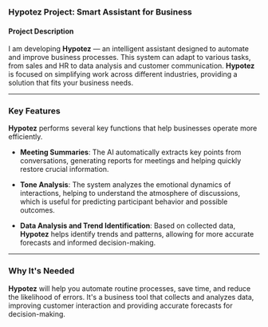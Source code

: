 ### **Hypotez** Project: Smart Assistant for Business

#### Project Description

I am developing **Hypotez** — an intelligent assistant designed to automate and improve business processes. This system can adapt to various tasks, from sales and HR to data analysis and customer communication. **Hypotez** is focused on simplifying work across different industries, providing a solution that fits your business needs.

---

### Key Features

**Hypotez** performs several key functions that help businesses operate more efficiently.

- **Meeting Summaries**: The AI automatically extracts key points from conversations, generating reports for meetings and helping quickly restore crucial information.

- **Tone Analysis**: The system analyzes the emotional dynamics of interactions, helping to understand the atmosphere of discussions, which is useful for predicting participant behavior and possible outcomes.

- **Data Analysis and Trend Identification**: Based on collected data, **Hypotez** helps identify trends and patterns, allowing for more accurate forecasts and informed decision-making.

---

### Why It's Needed

**Hypotez** will help you automate routine processes, save time, and reduce the likelihood of errors. It's a business tool that collects and analyzes data, improving customer interaction and providing accurate forecasts for decision-making.